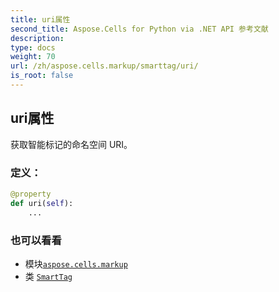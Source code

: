 ```yaml
---
title: uri属性
second_title: Aspose.Cells for Python via .NET API 参考文献
description:
type: docs
weight: 70
url: /zh/aspose.cells.markup/smarttag/uri/
is_root: false
---
```

## uri属性

获取智能标记的命名空间 URI。
### 定义：
```python
@property
def uri(self):
    ...
```

### 也可以看看
* 模块[`aspose.cells.markup`](../../)
* 类 [`SmartTag`](/cells/python-net/zh/aspose.cells.markup/smarttag)
